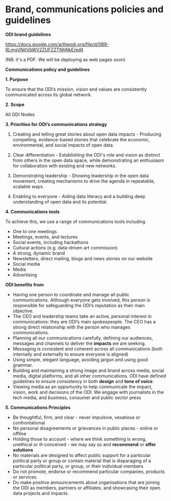 # Brand, communications policies and guidelines

**ODI brand guidelines**

https://docs.google.com/a/theodi.org/file/d/0B9-9LmgVNitVbWV2ZUFZZTNhNkE/edit

(NB: it's a PDF. We will be deploying as web pages soon)

**Communications policy and guidelines**

**1. Purpose**

To ensure that the ODI’s mission, vision and values are consistently communicated across its global network.

**2. Scope**

All ODI Nodes

**3. Priorities for ODI’s communications strategy**

1. Creating and telling great stories about open data impacts - Producing compelling, evidence-based stories that celebrate the economic, environmental, and social impacts of open data.

1. Clear differentiation -  Establishing the ODI's role and vision as distinct from others in the open data space, while demonstrating an enthusiasm for collaboration with existing and new networks.

1. Demonstrating leadership - Showing leadership in the open data movement, creating mechanisms to drive the agenda in repeatable, scalable ways.

1. Enabling to everyone - Aiding data literacy and a building deep understanding of 
open data and its potential.

**4. Communications tools** 

To achieve this, we use a range of communications tools including
		
- One to one meetings
- Meetings, events, and lectures
- Social events, including hackathons
- Cultural actions (e.g. data-driven art commission)
- A strong, dynamic brand
- Newsletters, direct mailing, blogs and news stories on our website
- Social media
- Media
- Advertising

**ODI benefits from**	

- Having one person to coordinate and manage all public communications. Although everyone gets involved, this person is responsible for safeguarding the ODI’s reputation as their main objective.
- The CEO and leadership teams take an active, personal interest in communications: they are ODI’s main spokespeople. The CEO has a strong direct relationship with the person who manages communications.
- Planning all our communications carefully, defining our audiences, messages and channels to deliver the **impacts** we are seeking. 
- Messaging is consistent and coherent across all communications (both internally and externally to ensure everyone is aligned)
- Using simple, elegant language, avoiding jargon and using good grammar.
- Building and maintaining a strong image and brand across media, social media, digital platforms, and all other communications. ODI have defined guidelines to ensure consistency in both **design** and **tone of voice**.
- Viewing media as an opportunity to help communicate the impact, vision, work and decisions of the ODI. We engage with journalists in the tech media, and business, consumer and public sector press
 

**5. Communications Principles**

- Be thoughtful, firm, and clear - never impulsive, vexatious or confrontational
- No personal disagreements or grievances in public places - online or offline
- Holding those to account - where we think something is wrong, unethical or ill-conceived - we may say so and **recommend** or **offer solutions**
- No materials are designed to affect public support for a particular political party or group or contain material that is disparaging of a particular political party, or group, or their individual members
- Do not promote, endorse or recommend particular companies, products or services. 
- Do make positive announcements about organisations that are joining the ODI as members, partners or affiliates, and showcasing their open data projects and impacts.
